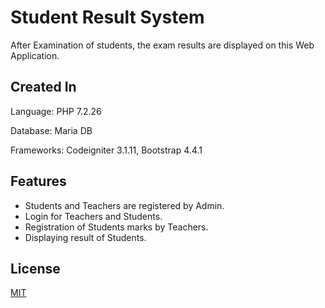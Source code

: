 # Student Result System

After Examination of students, the exam results are displayed on this Web Application.

## Created In

Language: PHP 7.2.26

Database: Maria DB

Frameworks: Codeigniter 3.1.11, Bootstrap 4.4.1

## Features

- Students and Teachers are registered by Admin.
- Login for Teachers and Students.
- Registration of Students marks by Teachers.
- Displaying result of Students.

## License
[MIT](https://choosealicense.com/licenses/mit/)